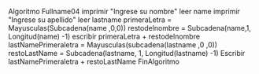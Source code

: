 Algoritmo Fullname04
		imprimir "Ingrese su nombre"
		leer name
		imprimir "Ingrese su apellido"
		leer lastname
		primeraLetra = Mayusculas(Subcadena(name ,0,0)) 
		restodelnombre = Subcadena(name,1, Longitud(name) -1)
		escribir primeraLetra + restodelnombre 
		lastNamePrimeraletra = Mayusculas(subcadena(lastname ,0 ,0))
		restoLastName = Subcadena(lastname, 1, Longitud(lastname) -1)
		Escribir lastNamePrimeraletra + restoLastName
FinAlgoritmo


